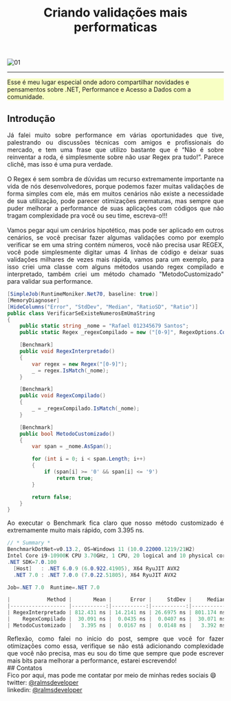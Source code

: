 ﻿---
title: "Criando validações mais performaticas"
comments: true
excerpt_separator: "Ler mais"
toc: true
toc_label: "Tópicos"
categories:
  - dotnet
  - Performance
header:
  teaser: /assets/images/2022/otimizacao_sem_regex.png
  caption: "www.ralms.io"
---

![01]({{site.url}}{{site.baseurl}}/assets/images/2022/otimizacao_sem_regex.png)
<hr /> 
<div class="notice--warning" style="background-color:#f8ffc4">
Esse é meu lugar especial onde adoro compartilhar novidades e pensamentos sobre .NET, Performance e Acesso a Dados com a comunidade.
</div> 

## Introdução
<div style="text-align: justify;">
Já falei muito sobre performance em várias oportunidades que tive, palestrando ou discussões técnicas com amigos e profissionais do mercado, e tem uma frase que utilizo bastante que é “Não é sobre reinventar a roda, é simplesmente sobre não usar Regex pra tudo!”. Parece clichê, mas isso é uma pura verdade.
<br><br>
O Regex é sem sombra de dúvidas um recurso extremamente importante na vida de nós desenvolvedores, porque podemos fazer muitas validações de forma simples com ele, más em muitos cenários não existe a necessidade de sua utilização, pode parecer otimizações prematuras, mas sempre que puder melhorar a performance de suas aplicações com códigos que não tragam complexidade pra você ou seu time, escreva-o!!!
<br><br>
Vamos pegar aqui um cenários hipotético, mas pode ser aplicado em outros cenários, se você precisar fazer algumas validações como por exemplo verificar se em uma string contém números, você não precisa usar REGEX, você pode simplesmente digitar umas 4 linhas de código e deixar suas validações milhares de vezes mais rápida, vamos para um exemplo, para isso criei uma classe com alguns métodos usando regex compilado e interpretado, também criei um método chamado "MetodoCustomizado" para validar sua performance.
</div>

```csharp
[SimpleJob(RuntimeMoniker.Net70, baseline: true)]
[MemoryDiagnoser]
[HideColumns("Error", "StdDev", "Median", "RatioSD", "Ratio")]
public class VerificarSeExisteNumerosEmUmaString
{
    public static string _nome = "Rafael 012345679 Santos";
    public static Regex _regexCompilado = new ("[0-9]", RegexOptions.Compiled);

    [Benchmark]
    public void RegexInterpretado()
    {
        var regex = new Regex("[0-9]");
        _ = regex.IsMatch(_nome);
    }

    [Benchmark]
    public void RegexCompilado()
    {
        _ = _regexCompilado.IsMatch(_nome);
    }

    [Benchmark]
    public bool MetodoCustomizado()
    {
        var span = _nome.AsSpan();

        for (int i = 0; i < span.Length; i++)
        {
            if (span[i] >= '0' && span[i] <= '9')
                return true;
        }

        return false;
    } 
}
``` 
<div style="text-align: justify;">
Ao executar o Benchmark fica claro que nosso método customizado é extremamente muito mais rápido, com 3.395 ns.
</div>

```csharp
// * Summary *
BenchmarkDotNet=v0.13.2, OS=Windows 11 (10.0.22000.1219/21H2)
Intel Core i9-10900K CPU 3.70GHz, 1 CPU, 20 logical and 10 physical cores
.NET SDK=7.0.100
  [Host]   : .NET 6.0.9 (6.0.922.41905), X64 RyuJIT AVX2
  .NET 7.0 : .NET 7.0.0 (7.0.22.51805), X64 RyuJIT AVX2

Job=.NET 7.0  Runtime=.NET 7.0  

|            Method |       Mean |      Error |     StdDev |     Median | Ratio |   Gen0 | Allocated | Alloc Ratio |
|------------------ |-----------:|-----------:|-----------:|-----------:|------:|-------:|----------:|------------:|
| RegexInterpretado | 812.431 ns | 14.2141 ns | 26.6975 ns | 801.174 ns |  1.00 | 0.2308 |    2432 B |        1.00 |
|    RegexCompilado |  30.091 ns |  0.0435 ns |  0.0407 ns |  30.071 ns |  1.00 |      - |         - |          NA |
| MetodoCustomizado |   3.395 ns |  0.0167 ns |  0.0148 ns |   3.392 ns |  1.00 |      - |         - |          NA |

```  
<div style="text-align: justify;">
Reflexão, como falei no inicio do post, sempre que você for fazer otimizações como essa, verifique se não está adicionando complexidade que você não precisa, 
mas eu sou do time que sempre que pode escrever mais bits para melhorar a performance, estarei escrevendo!
</div>
## Contatos
<div class="notice--info">
 Fico por aqui, mas pode me contatar por meio de minhas redes sociais 😄 <br />
 twitter: <a alt="" href="https://twitter.com/RalmsDeveloper">@ralmsdeveloper</a><br />
 linkedin: <a alt="" href="https://www.linkedin.com/in/ralmsdeveloper/">@ralmsdeveloper</a><br />
</div> 
